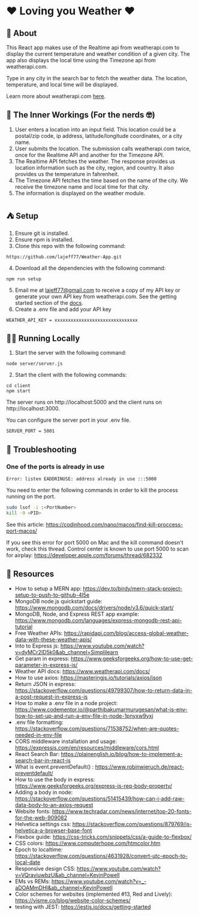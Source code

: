 # ❤️ Loving you Weather ❤️

## 📖 About
This React app makes use of the Realtime api from weatherapi.com to display the current temperature and weather condition of a given city. The app also displays the local time using the Timezone api from weatherapi.com. 

Type in any city in the search bar to fetch the weather data. The location, temperature, and local time will be displayed.

Learn more about weatherapi.com [here](https://www.weatherapi.com/).

## 🔧 The Inner Workings (For the nerds 🤓)
1. User enters a location into an input field. This location could be a postal/zip code, ip address, latitude/longitude coordinates, or a city name.
2. User submits the location. The submission calls weatherapi.com twice, once for the Realtime API and another for the Timezone API.
3. The Realtime API fetches the weather. The response provides us location information such as the city, region, and country. It also provides us the temperature in fahrenheit.
4. The Timezone API fetches the time based on the name of the city. We receive the timezone name and local time for that city.
5. The information is displayed on the weather module.

## ⛺ Setup
1. Ensure git is installed.
2. Ensure npm is installed.
3. Clone this repo with the following command:
``` 
https://github.com/lajeff77/Weather-App.git 
```
4. Download all the dependencies with the following command:
```
npm run setup
```
5. Email me at [lajeff77@gmail.com](mailto:lajeff77@gmail.com) to receive a copy of my API key or generate your own API key from weatherapi.com. See the getting started section of the [docs](https://www.weatherapi.com/docs/).
6. Create a .env file and add your API key

```
WEATHER_API_KEY = xxxxxxxxxxxxxxxxxxxxxxxxxxxxxxx
```

## 🏃🏾 Running Locally
1. Start the server with the following command: 
```
node server/server.js  
```

2. Start the client with the following commands: 
```
cd client
npm start
```
The server runs on http://localhost:5000 and the client runs on http://localhost:3000.

You can configure the server port in your .env file.

```
SERVER_PORT = 5001
```

## 🔎 Troubleshooting

### One of the ports is already in use

```
Error: listen EADDRINUSE: address already in use :::5000
```

You need to enter the following commands in order to kill the process running on the port.

```bash
sudo lsof -i :<PortNumber>
kill -9 <PID>
```

See this article: https://codinhood.com/nano/macos/find-kill-proccess-port-macos/

If you see this error for port 5000 on Mac and the kill command doesn't work, check this thread. Control center is known to use port 5000 to scan for airplay: https://developer.apple.com/forums/thread/682332

## 🔗 Resources
 - How to setup a MERN app: https://dev.to/birdy/mern-stack-project-setup-to-push-to-github-4l5e
 - MongoDB node.js quickstart guide: https://www.mongodb.com/docs/drivers/node/v3.6/quick-start/ 
 - MongoDB, Node, and Express REST app example: https://www.mongodb.com/languages/express-mongodb-rest-api-tutorial
 - Free Weather APIs: https://rapidapi.com/blog/access-global-weather-data-with-these-weather-apis/
 - Into to Express js: https://www.youtube.com/watch?v=dyMCr2lD5k0&ab_channel=Simplilearn
 - Get param in express: https://www.geeksforgeeks.org/how-to-use-get-parameter-in-express-js/
 - Weather API docs: https://www.weatherapi.com/docs/
 - How to use axios: https://masteringjs.io/tutorials/axios/json
 - Return JSON in express: https://stackoverflow.com/questions/49799307/how-to-return-data-in-a-post-request-in-express-js
 - How to make a .env file in a node project: https://www.codementor.io/@parthibakumarmurugesan/what-is-env-how-to-set-up-and-run-a-env-file-in-node-1pnyxw9yxj
 - .env file formatting: https://stackoverflow.com/questions/71538752/when-are-quotes-needed-in-env-file
 - CORS middleware installation and usage: https://expressjs.com/en/resources/middleware/cors.html
 - React Search Bar: https://plainenglish.io/blog/how-to-implement-a-search-bar-in-react-js
 - What is event.preventDefault() : https://www.robinwieruch.de/react-preventdefault/
 - How to use the body in express: https://www.geeksforgeeks.org/express-js-req-body-property/
 - Adding a body in node: https://stackoverflow.com/questions/51415439/how-can-i-add-raw-data-body-to-an-axios-request
 - Website fonts: https://www.techradar.com/news/internet/top-20-fonts-for-the-web-909082
 - Helvetica settings css: https://stackoverflow.com/questions/879769/is-helvetica-a-browser-base-font
 - Flexbox guide: https://css-tricks.com/snippets/css/a-guide-to-flexbox/
 - CSS colors: https://www.computerhope.com/htmcolor.htm 
 - Epoch to localtime: https://stackoverflow.com/questions/4631928/convert-utc-epoch-to-local-date
 - Responsive design CSS: https://www.youtube.com/watch?v=VQraviuwbzU&ab_channel=KevinPowell
 - EMs vs REMs: https://www.youtube.com/watch?v=_-aDOAMmDHI&ab_channel=KevinPowell
 - Color schemes for websites (implemented #13, Red and Lively): https://visme.co/blog/website-color-schemes/
 - testing with JEST: https://jestjs.io/docs/getting-started
